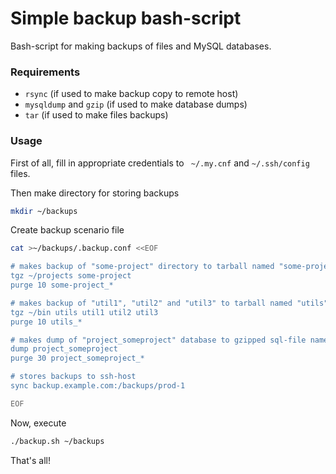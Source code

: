 # Simple backup bash-script

Bash-script for making backups of files and MySQL databases.

### Requirements

* `rsync` (if used to make backup copy to remote host)
* `mysqldump` and `gzip` (if used to make database dumps)
* `tar` (if used to make files backups)

### Usage

First of all, fill in appropriate credentials to ` ~/.my.cnf`
and `~/.ssh/config` files.

Then make directory for storing backups

```bash
mkdir ~/backups
```

Create backup scenario file

```bash
cat >~/backups/.backup.conf <<EOF

# makes backup of "some-project" directory to tarball named "some-project"
tgz ~/projects some-project
purge 10 some-project_*

# makes backup of "util1", "util2" and "util3" to tarball named "utils"
tgz ~/bin utils util1 util2 util3
purge 10 utils_*

# makes dump of "project_someproject" database to gzipped sql-file named "project_someproject"
dump project_someproject
purge 30 project_someproject_*

# stores backups to ssh-host
sync backup.example.com:/backups/prod-1

EOF

```

Now, execute

```bash
./backup.sh ~/backups
```

That's all!
